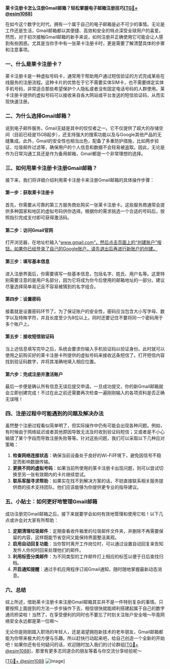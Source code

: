 **莱卡注册卡怎么注册Gmail邮箱？轻松掌握电子邮箱注册技巧[[TG💪+ @esim1088](https://t.me/s/esim1088)]**

在如今这个数字化时代，拥有一个属于自己的电子邮箱是必不可少的事情。无论是工作还是生活，Gmail邮箱都以其便捷、高效和安全的特点深受全球用户的喜爱。然而，对于初次接触Gmail邮箱的新手来说，如何注册并正确使用它可能会让人感到有些困惑。尤其是当你手中有一张莱卡注册卡时，更是需要了解清楚具体的步骤和注意事项。

### **一、什么是莱卡注册卡？**

莱卡注册卡是一种虚拟号码卡，通常用于帮助用户通过短信验证的方式完成某些在线服务的注册流程。这种卡片的优势在于它不需要实体SIM卡，也不需要绑定实体手机号码，非常适合那些希望保护个人隐私或者没有固定电话号码的人群使用。莱卡注册卡提供的虚拟号码可以接收来自各大网站或平台发送的短信验证码，从而实现快速注册。

### **二、为什么选择Gmail邮箱？**

说到电子邮件服务，Gmail无疑是其中的佼佼者之一。它不仅提供了超大的存储空间（目前已经是15GB起步），还支持强大的搜索功能以及与Google其他产品的无缝集成。此外，Gmail的安全性也相当出色，配备了多重防护措施，比如两步验证、垃圾邮件过滤等，确保用户的个人信息和数据不会轻易被盗取。因此，无论是作为日常沟通工具还是作为备用邮箱，Gmail都是一个非常理想的选择。

### **三、如何用莱卡注册卡注册Gmail邮箱？**

接下来，我们将详细介绍利用莱卡注册卡来注册Gmail邮箱的具体操作步骤：

#### **第一步：获取莱卡注册卡**
首先，你需要从可靠的第三方服务商处购买一张莱卡注册卡。这些服务商通常会提供多种国家和地区的虚拟号码供你选择。根据你的需求挑选一个合适的号码后，按照指引完成支付即可获得激活码。

#### **第二步：访问Gmail官网**
打开浏览器，在地址栏输入“www.gmail.com”，然后点击页面上的“创建账户”按钮。如果你已经登录了自己的Google账户，请先退出后再进行新账户的创建。

#### **第三步：填写基本信息**
进入注册界面后，你需要填写一些基本信息，包括名字、姓氏、用户名等。这里特别需要注意的是用户名部分，因为它将成为你今后使用的邮箱地址的一部分。建议尽量选择简单易记且不容易被猜到的名字组合。

#### **第四步：设置密码**
接着就是设置密码环节了。为了保证账户的安全性，密码应当包含大小写字母、数字以及特殊字符，并且长度至少为8位以上。同时还要记住不要将同一个密码用于多个账户上。

#### **第五步：接收短信验证码**
当上述信息填写完毕之后，系统会要求你输入手机验证码以验证身份。此时就可以使用之前购买好的莱卡注册卡所提供的虚拟号码来接收这条短信了。打开短信内容找到验证码数字，并将其准确地填入相应位置。

#### **第六步：完成注册并激活账户**
最后一步便是确认所有信息无误后提交申请。一旦成功提交，你的新Gmail邮箱就会立即创建完成！不过在此之前还需要再次检查一遍刚刚输入的各项资料是否正确无误哦！

### **四、注册过程中可能遇到的问题及解决办法**

虽然整个注册过程看似简单明了，但实际操作中仍有可能会出现各种问题。例如，有时候由于网络延迟或者其他原因导致无法及时收到验证码短信；又或者是不小心输错了某个字段而导致注册失败等等。针对这些问题，我们可以采取以下几种应对策略：

1. **检查网络连接状态**：确保当前设备处于良好的Wi-Fi环境下，避免因信号不稳定而影响数据传输。
2. **更换不同的虚拟号码**：如果当前所使用的莱卡注册卡出现问题，则可以尝试切换至另一张有效期内的卡片继续尝试。
3. **联系客服寻求帮助**：如果实在找不到解决方案的话，不妨直接联系相关服务提供商的技术支持团队，他们应该能够为你提供更专业的指导建议。

### **五、小贴士：如何更好地管理Gmail邮箱**

成功注册完Gmail邮箱之后，接下来就要学会如何有效地管理和使用它啦！以下几点或许会对大家有所帮助：

1. **定期清理垃圾邮件**：定期查看收件箱里的垃圾邮件文件夹，并删除不再需要保留的内容，这样既能节省空间又能保持界面整洁美观。
2. **启用自动回复功能**：当你暂时离开工作岗位时，可以通过设置自动回复来告知发件人你何时回来处理他们的邮件。
3. **利用标签分类邮件**：为不同类型的工作邮件打上相应的标签以便于日后查找归档。
4. **开启通知提醒**：通过手机应用程序订阅Gmail通知，随时随地掌握最新动态消息。

### **六、总结**

综上所述，借助莱卡注册卡来注册Gmail邮箱其实并不是一件特别复杂的事情。只要按照上面提到的方法一步步操作下去，相信很快就能顺利搭建起属于自己的数字通讯桥梁啦！当然了，在享受便利的同时也不要忘了时刻关注账户安全哦～毕竟网络安全永远都是第一位嘛～

无论你是刚刚踏入职场的年轻人，还是渴望拥抱新技术的老年朋友，Gmail邮箱都能为你带来极大的方便与乐趣。所以赶快行动起来吧，给自己创造一个全新的开始吧！如果你还有任何疑问的话，欢迎随时加入我们的讨论群组[[TG💪+ @esim1088](https://t.me/s/esim1088)]，那里有更多志同道合的朋友等着与你交流分享经验呢～

[[TG💪+ @esim1088](https://t.me/s/esim1088) ![Image](https://i.postimg.cc/4NQfJmqS/Snipaste-2025-05-13-00-14-12.png)]